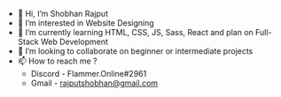 - 👋 Hi, I’m Shobhan Rajput
- 👀 I’m interested in Website Designing
- 🌱 I’m currently learning HTML, CSS, JS, Sass, React and plan on Full-Stack Web Development
- 💞️ I’m looking to collaborate on beginner or intermediate projects
- 📫 How to reach me ? 
  - Discord - Flammer.Online#2961
  - Gmail - rajputshobhan@gmail.com

<!---
rajputshobhan/rajputshobhan is a ✨ special ✨ repository because its `README.md` (this file) appears on your GitHub profile.
You can click the Preview link to take a look at your changes.
--->
